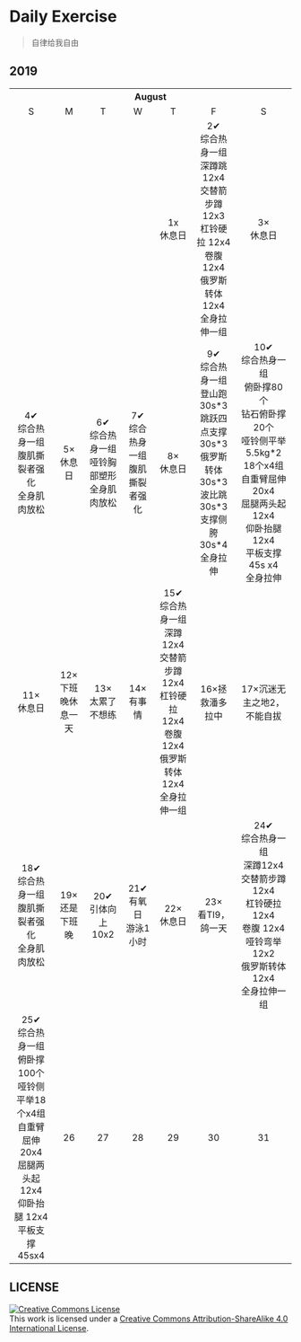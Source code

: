 # Daily Exercise
> 自律给我自由

## 2019

<table>
    <tr>
        <th colspan="7">August</th>
    </tr>
    <tr align="center">
        <td>S</td>
        <td>M</td>
        <td>T</td>
        <td>W</td>
        <td>T</td>
        <td>F</td>
        <td>S</td>
   </tr>
  <tr align="center">
      <td></td>
      <td></td>
      <td></td>
      <td></td>
      <td>1x<br>休息日</td>
      <td>2✔<br>综合热身一组<br>深蹲跳12x4<br>交替箭步蹲12x3<br>杠铃硬拉 12x4<br>卷腹 12x4<br>俄罗斯转体12x4<br>全身拉伸一组</td>
      <td>3×<br>休息日</td>
   </tr>
  <tr align="center">
      <td>4✔<br>综合热身一组<br>腹肌撕裂者强化<br>全身肌肉放松</td>
      <td>5×<br>休息日</td>
      <td>6✔<br>综合热身一组<br>哑铃胸部塑形<br>全身肌肉放松</td>
      <td>7✔<br>综合热身一组<br>腹肌撕裂者强化</td>
      <td>8×<br>休息日</td>
      <td>9✔<br>综合热身一组<br>登山跑30s*3<br>跳跃四点支撑30s*3<br>俄罗斯转体30s*3<br>
          波比跳30s*3<br>支撑侧胯30s*4<br>全身拉伸</td>
      <td>10✔<br>综合热身一组<br>俯卧撑80个<br>钻石俯卧撑20个<br>
          哑铃侧平举5.5kg*2 18个x4组<br>自重臂屈伸 20x4<br>屈腿两头起 12x4<br>
          仰卧抬腿 12x4<br>平板支撑45s x4<br>全身拉伸</td>
  </tr>
  <tr align="center">
      <td>11×<br>休息日</td>
      <td>12×<br>下班晚休息一天</td>
      <td>13×<br>太累了不想练</td>
      <td>14×<br>有事情</td>
      <td>15✔<br>综合热身一组<br>深蹲12x4<br>交替箭步蹲12x4<br>杠铃硬拉 12x4<br>卷腹 12x4<br>俄罗斯转体12x4<br>全身拉伸一组</td>
      <td>16×拯救潘多拉中</td>
      <td>17×沉迷无主之地2，不能自拔</td>
  </tr>
  <tr align="center">
      <td>18✔<br>综合热身一组<br>腹肌撕裂者强化<br>全身肌肉放松</td>
      <td>19×<br>还是下班晚</td>
      <td>20✔<br>引体向上10x2</td>
      <td>21✔<br>有氧日<br>游泳1小时</td>
      <td>22×<br>休息日</td>
      <td>23×<br>看TI9，鸽一天</td>
      <td>24✔<br>综合热身一组<br>深蹲12x4<br>交替箭步蹲12x4<br>杠铃硬拉 12x4<br>卷腹 12x4<br>哑铃弯举12x2<br>俄罗斯转体12x4<br>全身拉伸一组</td>
  </tr>
  <tr align="center">
      <td>25✔<br>综合热身一组<br>俯卧撑100个<br>哑铃侧平举18个x4组<br>自重臂屈伸20x4<br>屈腿两头起12x4<br>仰卧抬腿 12x4<br>平板支撑45sx4<br></td>
      <td>26</td>
      <td>27</td>
      <td>28</td>
      <td>29</td>
      <td>30</td>
      <td>31</td>
  </tr>
</table>

## LICENSE
<a rel="license" href="https://github.com/yanglbme/daily-exercise/blob/master/LICENSE"><img alt="Creative Commons License" style="border-width:0" src="./images/cc-by-sa-88x31.png" /></a><br />This work is licensed under a <a rel="license" href="http://creativecommons.org/licenses/by-sa/4.0/">Creative Commons Attribution-ShareAlike 4.0 International License</a>.

